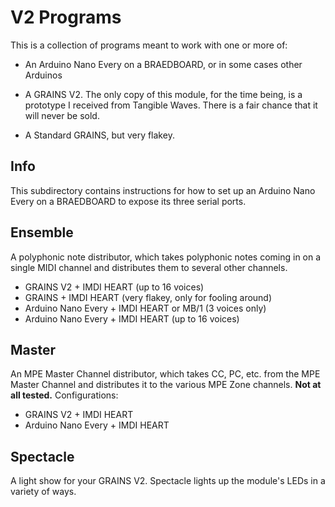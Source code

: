 # V2 Programs

This is a collection of programs meant to work with one or more of:

* An Arduino Nano Every on a BRAEDBOARD, or in some cases other Arduinos

* A GRAINS V2.  The only copy of this module, for the time being, is a prototype I received from Tangible Waves.  There is a fair chance that it will never be sold.

* A Standard GRAINS, but very flakey.

## Info

This subdirectory contains instructions for how to set up an Arduino Nano Every on a BRAEDBOARD to expose its three serial ports.

## Ensemble

A polyphonic note distributor, which takes polyphonic notes coming in on a single MIDI channel and distributes them to several other channels.  

* GRAINS V2 + IMDI HEART (up to 16 voices)
* GRAINS + IMDI HEART (very flakey, only for fooling around)
* Arduino Nano Every + IMDI HEART or MB/1 (3 voices only)
* Arduino Nano Every + IMDI HEART (up to 16 voices)

## Master

An MPE Master Channel distributor, which takes CC, PC, etc. from the MPE Master Channel and distributes it to the various MPE Zone channels.  **Not at all tested.**  Configurations:

* GRAINS V2 + IMDI HEART
* Arduino Nano Every + IMDI HEART

## Spectacle

A light show for your GRAINS V2.  Spectacle lights up the module's LEDs in a variety of ways.

